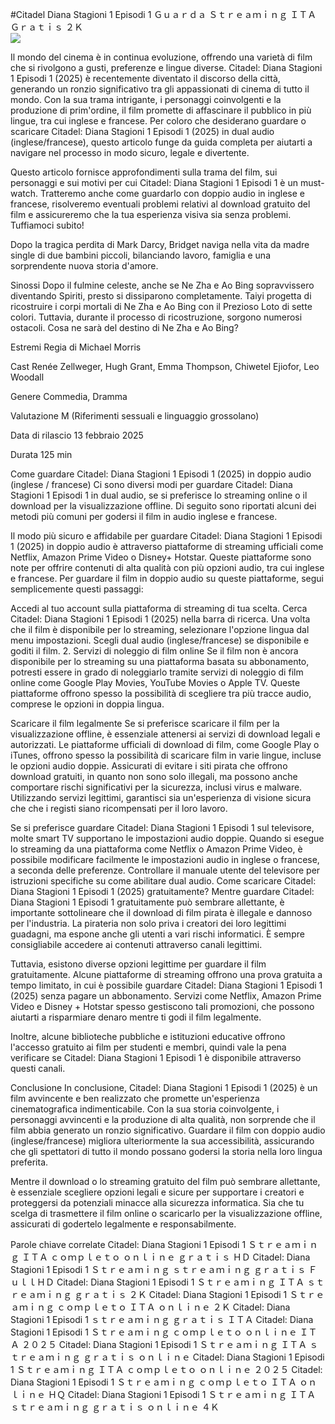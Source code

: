 #Citadel Diana  Stagioni 1 Episodi 1 Ｇｕａｒｄａ Ｓｔｒｅａｍｉｎｇ ＩＴＡ Ｇｒａｔｉｓ ２Ｋ  
[![](https://i.imgur.com/qSNzIqt.png)](https://movie.rssnews.media/MMtOVsY.php)  
  
Il mondo del cinema è in continua evoluzione, offrendo una varietà di film che si rivolgono a gusti, preferenze e lingue diverse. Citadel: Diana  Stagioni 1 Episodi 1 (2025) è recentemente diventato il discorso della città, generando un ronzio significativo tra gli appassionati di cinema di tutto il mondo. Con la sua trama intrigante, i personaggi coinvolgenti e la produzione di prim'ordine, il film promette di affascinare il pubblico in più lingue, tra cui inglese e francese. Per coloro che desiderano guardare o scaricare Citadel: Diana  Stagioni 1 Episodi 1 (2025) in dual audio (inglese/francese), questo articolo funge da guida completa per aiutarti a navigare nel processo in modo sicuro, legale e divertente.

Questo articolo fornisce approfondimenti sulla trama del film, sui personaggi e sui motivi per cui Citadel: Diana  Stagioni 1 Episodi 1 è un must-watch. Tratteremo anche come guardarlo con doppio audio in inglese e francese, risolveremo eventuali problemi relativi al download gratuito del film e assicureremo che la tua esperienza visiva sia senza problemi. Tuffiamoci subito!

Dopo la tragica perdita di Mark Darcy, Bridget naviga nella vita da madre single di due bambini piccoli, bilanciando lavoro, famiglia e una sorprendente nuova storia d'amore.

Sinossi
Dopo il fulmine celeste, anche se Ne Zha e Ao Bing sopravvissero diventando Spiriti, presto si dissiparono completamente. Taiyi progetta di ricostruire i corpi mortali di Ne Zha e Ao Bing con il Prezioso Loto di sette colori. Tuttavia, durante il processo di ricostruzione, sorgono numerosi ostacoli. Cosa ne sarà del destino di Ne Zha e Ao Bing?

Estremi
Regia di Michael Morris

Cast Renée Zellweger, Hugh Grant, Emma Thompson, Chiwetel Ejiofor, Leo Woodall

Genere Commedia, Dramma

Valutazione M (Riferimenti sessuali e linguaggio grossolano)

Data di rilascio 13 febbraio 2025

Durata 125 min

Come guardare Citadel: Diana  Stagioni 1 Episodi 1 (2025) in doppio audio (inglese / francese)
Ci sono diversi modi per guardare Citadel: Diana  Stagioni 1 Episodi 1 in dual audio, se si preferisce lo streaming online o il download per la visualizzazione offline. Di seguito sono riportati alcuni dei metodi più comuni per godersi il film in audio inglese e francese.

Il modo più sicuro e affidabile per guardare Citadel: Diana  Stagioni 1 Episodi 1 (2025) in doppio audio è attraverso piattaforme di streaming ufficiali come Netflix, Amazon Prime Video o Disney+ Hotstar. Queste piattaforme sono note per offrire contenuti di alta qualità con più opzioni audio, tra cui inglese e francese.
Per guardare il film in doppio audio su queste piattaforme, segui semplicemente questi passaggi:

Accedi al tuo account sulla piattaforma di streaming di tua scelta. Cerca Citadel: Diana  Stagioni 1 Episodi 1 (2025) nella barra di ricerca. Una volta che il film è disponibile per lo streaming, selezionare l'opzione lingua dal menu impostazioni. Scegli dual audio (inglese/francese) se disponibile e goditi il film. 2. Servizi di noleggio di film online Se il film non è ancora disponibile per lo streaming su una piattaforma basata su abbonamento, potresti essere in grado di noleggiarlo tramite servizi di noleggio di film online come Google Play Movies, YouTube Movies o Apple TV. Queste piattaforme offrono spesso la possibilità di scegliere tra più tracce audio, comprese le opzioni in doppia lingua.

Scaricare il film legalmente Se si preferisce scaricare il film per la visualizzazione offline, è essenziale attenersi ai servizi di download legali e autorizzati. Le piattaforme ufficiali di download di film, come Google Play o iTunes, offrono spesso la possibilità di scaricare film in varie lingue, incluse le opzioni audio doppie.
Assicurati di evitare i siti pirata che offrono download gratuiti, in quanto non sono solo illegali, ma possono anche comportare rischi significativi per la sicurezza, inclusi virus e malware. Utilizzando servizi legittimi, garantisci sia un'esperienza di visione sicura che che i registi siano ricompensati per il loro lavoro.

Se si preferisce guardare Citadel: Diana  Stagioni 1 Episodi 1 sul televisore, molte smart TV supportano le impostazioni audio doppie. Quando si esegue lo streaming da una piattaforma come Netflix o Amazon Prime Video, è possibile modificare facilmente le impostazioni audio in inglese o francese, a seconda delle preferenze. Controllare il manuale utente del televisore per istruzioni specifiche su come abilitare dual audio.
Come scaricare Citadel: Diana  Stagioni 1 Episodi 1 (2025) gratuitamente?
Mentre guardare Citadel: Diana  Stagioni 1 Episodi 1 gratuitamente può sembrare allettante, è importante sottolineare che il download di film pirata è illegale e dannoso per l'industria. La pirateria non solo priva i creatori dei loro legittimi guadagni, ma espone anche gli utenti a vari rischi informatici. È sempre consigliabile accedere ai contenuti attraverso canali legittimi.

Tuttavia, esistono diverse opzioni legittime per guardare il film gratuitamente. Alcune piattaforme di streaming offrono una prova gratuita a tempo limitato, in cui è possibile guardare Citadel: Diana  Stagioni 1 Episodi 1 (2025) senza pagare un abbonamento. Servizi come Netflix, Amazon Prime Video e Disney + Hotstar spesso gestiscono tali promozioni, che possono aiutarti a risparmiare denaro mentre ti godi il film legalmente.

Inoltre, alcune biblioteche pubbliche e istituzioni educative offrono l'accesso gratuito ai film per studenti e membri, quindi vale la pena verificare se Citadel: Diana  Stagioni 1 Episodi 1 è disponibile attraverso questi canali.

Conclusione
In conclusione, Citadel: Diana  Stagioni 1 Episodi 1 (2025) è un film avvincente e ben realizzato che promette un'esperienza cinematografica indimenticabile. Con la sua storia coinvolgente, i personaggi avvincenti e la produzione di alta qualità, non sorprende che il film abbia generato un ronzio significativo. Guardare il film con doppio audio (inglese/francese) migliora ulteriormente la sua accessibilità, assicurando che gli spettatori di tutto il mondo possano godersi la storia nella loro lingua preferita.

Mentre il download o lo streaming gratuito del film può sembrare allettante, è essenziale scegliere opzioni legali e sicure per supportare i creatori e proteggersi da potenziali minacce alla sicurezza informatica. Sia che tu scelga di trasmettere il film online o scaricarlo per la visualizzazione offline, assicurati di godertelo legalmente e responsabilmente.

Parole chiave correlate
Citadel: Diana  Stagioni 1 Episodi 1 Ｓｔｒｅａｍｉｎｇ ＩＴＡ ｃｏｍｐｌｅｔｏ ｏｎｌｉｎｅ ｇｒａｔｉｓ ＨＤ
Citadel: Diana  Stagioni 1 Episodi 1 Ｓｔｒｅａｍｉｎｇ ｓｔｒｅａｍｉｎｇ ｇｒａｔｉｓ ＦｕｌｌＨＤ
Citadel: Diana  Stagioni 1 Episodi 1 Ｓｔｒｅａｍｉｎｇ ＩＴＡ ｓｔｒｅａｍｉｎｇ ｇｒａｔｉｓ ２Ｋ
Citadel: Diana  Stagioni 1 Episodi 1 Ｓｔｒｅａｍｉｎｇ ｃｏｍｐｌｅｔｏ ＩＴＡ ｏｎｌｉｎｅ ２Ｋ
Citadel: Diana  Stagioni 1 Episodi 1 ｓｔｒｅａｍｉｎｇ ｇｒａｔｉｓ ＩＴＡ
Citadel: Diana  Stagioni 1 Episodi 1 Ｓｔｒｅａｍｉｎｇ ｃｏｍｐｌｅｔｏ ｏｎｌｉｎｅ ＩＴＡ ２０２５
Citadel: Diana  Stagioni 1 Episodi 1 Ｓｔｒｅａｍｉｎｇ ＩＴＡ ｓｔｒｅａｍｉｎｇ ｇｒａｔｉｓ ｏｎｌｉｎｅ
Citadel: Diana  Stagioni 1 Episodi 1 Ｓｔｒｅａｍｉｎｇ ＩＴＡ ｃｏｍｐｌｅｔｏ ｏｎｌｉｎｅ ２０２５
Citadel: Diana  Stagioni 1 Episodi 1 Ｓｔｒｅａｍｉｎｇ ｃｏｍｐｌｅｔｏ ＩＴＡ ｏｎｌｉｎｅ ＨＱ
Citadel: Diana  Stagioni 1 Episodi 1 Ｓｔｒｅａｍｉｎｇ ＩＴＡ ｓｔｒｅａｍｉｎｇ ｇｒａｔｉｓ ｏｎｌｉｎｅ ４Ｋ

